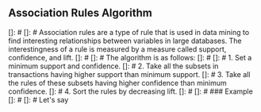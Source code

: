## Association Rules Algorithm
[]: # 
[]: # Association rules are a type of rule that is used in data mining to find interesting relationships between variables in large databases. The interestingness of a rule is measured by a measure called support, confidence, and lift.
[]: # 
[]: # The algorithm is as follows:
[]: # 
[]: # 1. Set a minimum support and confidence.
[]: # 2. Take all the subsets in transactions having higher support than minimum support.
[]: # 3. Take all the rules of these subsets having higher confidence than minimum confidence.
[]: # 4. Sort the rules by decreasing lift.
[]: # 
[]: # ### Example
[]: # 
[]: # Let's say